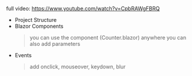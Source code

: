 full video: https://www.youtube.com/watch?v=CpbRAWgFBRQ

- Project Structure
- Blazor Components
    > you can use the component (Counter.blazor) anywhere
    > you can also add parameters
- Events
    > add onclick, mouseover, keydown, blur